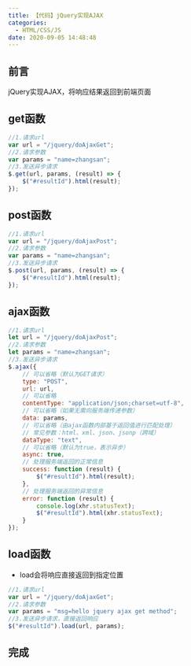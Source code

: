```yaml
---
title: 【代码】jQuery实现AJAX
categories:
  - HTML/CSS/JS
date: 2020-09-05 14:48:48
---
```


## 前言

jQuery实现AJAX，将响应结果返回到前端页面

<!-- more -->

## get函数

``` javascript
//1.请求url
var url = "/jquery/doAjaxGet";
//2.请求参数
var params = "name=zhangsan";
//3.发送异步请求
$.get(url, params, (result) => {
    $("#resultId").html(result);
});
```

## post函数

``` javascript
//1.请求url
var url = "/jquery/doAjaxPost";
//2.请求参数
var params = "name=zhangsan";
//3.发送异步请求
$.post(url, params, (result) => {
    $("#resultId").html(result);
});
```

## ajax函数

``` javascript
//1.请求url
let url = "/jquery/doAjaxPost";
//2.请求参数
let params = "name=zhangsan";
//3.发送异步请求
$.ajax({
    // 可以省略（默认为GET请求）
    type: "POST",
    url: url,
    // 可以省略
    contentType: "application/json;charset=utf-8",
    // 可以省略（如果无需向服务端传递参数）
    data: params,
    // 可以省略（由ajax函数内部基于返回值进行匹配处理）
    // 常见参数：html、xml、json、jsonp（跨域）
    dataType: "text",
    // 可以省略（默认为true，表示异步）
    async: true,
    // 处理服务端返回的正常信息
    success: function (result) {
        $("#resultId").html(result);
    },
    // 处理服务端返回的异常信息
    error: function (result) {
        console.log(xhr.statusText);
        $("#resultId").html(xhr.statusText);
    }
});
```

## load函数

- load会将响应直接返回到指定位置

``` javascript
//1.请求url
var url = "/jquery/doAjaxGet";
//2.请求参数
var params = "msg=hello jquery ajax get method";
//3.发送异步请求，直接返回响应
$("#resultId").load(url, params);
```

## 完成
